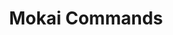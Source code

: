 ---
created: '2025-09-16T15:05:15.643470'
modified: '2025-09-16T15:05:15.643472'
ship_factor: 5
subtype: shortcuts
tags: []
title: Mokai Commands
type: general
version: 1
---